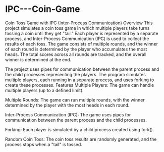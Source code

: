 # IPC---Coin-Game

Coin Toss Game with IPC (Inter-Process Communication)
Overview
This project simulates a coin toss game in which multiple players take turns tossing a coin until they get "tail." Each player is represented by a separate process, and Inter-Process Communication (IPC) is used to collect the results of each toss. The game consists of multiple rounds, and the winner of each round is determined by the player who accumulates the most heads. The total scores across all rounds are tracked, and the overall winner is determined at the end.

The project uses pipes for communication between the parent process and the child processes representing the players. The program simulates multiple players, each running in a separate process, and uses forking to create these processes.
Features
Multiple Players: The game can handle multiple players (up to a defined limit).

Multiple Rounds: The game can run multiple rounds, with the winner determined by the player with the most heads in each round.

Inter-Process Communication (IPC): The game uses pipes for communication between the parent process and the child processes.

Forking: Each player is simulated by a child process created using fork().

Random Coin Toss: The coin toss results are randomly generated, and the process stops when a "tail" is tossed.
